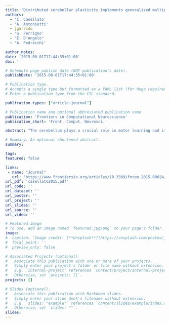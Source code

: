 ```yaml
---
title: 'Distributed cerebellar plasticity implements generalized multiple-scale memory components in real-robot sensorimotor tasks'
authors:
  - 'C. Casellato'
  - 'A. Antonietti'
  - jgarrido
  - 'G. Ferrigno'
  - "E. D'Angelo"
  - 'A. Pedrocchi'

author_notes:
date: '2015-08-01T17:44:35+01:00'
doi: ''

# Schedule page publish date (NOT publication's date).
publishDate: '2015-08-01T17:44:35+01:00'

# Publication type.
# Accepts a single type but formatted as a YAML list (for Hugo requirements).
# Enter a publication type from the CSL standard.

publication_types: ["article-journal"]

# Publication name and optional abbreviated publication name.
publication: 'Frontiers in Computational Neuroscience'
publication_short: 'Front. Comput. Neurosci.'

abstract: "The cerebellum plays a crucial role in motor learning and it acts as a predictive controller. Modeling it and embedding it into sensorimotor tasks allows us to create functional links between plasticity mechanisms, neural circuits and behavioral learning. Moreover, if applied to real-time control of a neurorobot, the cerebellar model has to deal with a real noisy and changing environment, thus showing its robustness and effectiveness in learning. A biologically inspired cerebellar model with distributed plasticity, both at cortical and nuclear sites, has been used. Two cerebellum-mediated paradigms have been designed: an associative Pavlovian task and a vestibulo-ocular reflex, with multiple sessions of acquisition and extinction and with different stimuli and perturbation patterns. The cerebellar controller succeeded to generate conditioned responses and finely tuned eye movement compensation, thus reproducing human-like behaviors. Through a productive plasticity transfer from cortical to nuclear sites, the distributed cerebellar controller showed in both tasks the capability to optimize learning on multiple time-scales, to store motor memory and to effectively adapt to dynamic ranges of stimuli."

# Summary. An optional shortened abstract.
summary:

tags:
featured: false

links:
 - name: "Journal"
   url: "https://www.frontiersin.org/articles/10.3389/fncom.2015.00024/full"
url_pdf: 'casellato2015.pdf'
url_code: ''
url_dataset: ''
url_poster: ''
url_project: ''
url_slides: ''
url_source: ''
url_video: ''

# Featured image
# To use, add an image named `featured.jpg/png` to your page's folder.
image:
#  caption: 'Image credit: [**Unsplash**](https://unsplash.com/photos/jdD8gXaTZsc)'
#  focal_point: ''
#  preview_only: false

# Associated Projects (optional).
#   Associate this publication with one or more of your projects.
#   Simply enter your project's folder or file name without extension.
#   E.g. `internal-project` references `content/project/internal-project/index.md`.
#   Otherwise, set `projects: []`.
projects: []

# Slides (optional).
#   Associate this publication with Markdown slides.
#   Simply enter your slide deck's filename without extension.
#   E.g. `slides: "example"` references `content/slides/example/index.md`.
#   Otherwise, set `slides: ""`.
slides:
---
```

